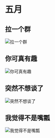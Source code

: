 # 五月
## 拉一个群
![拉一个群](./5/拉一个群.jpg)
## 你可真有趣
![你可真有趣](./5/你可真有趣.jpg)
## 突然不想谈了
![突然不想谈了](./5/突然不想谈了.jpg)
## 我觉得不是嘴瓢
![我觉得不是嘴瓢](./5/我觉得不是嘴瓢.jpg)
